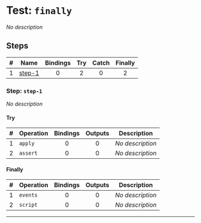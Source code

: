 # Test: `finally`

*No description*

## Steps

| # | Name | Bindings | Try | Catch | Finally |
|:-:|---|:-:|:-:|:-:|:-:|
| 1 | [step-1](#step-step-1) | 0 | 2 | 0 | 2 |

### Step: `step-1`

*No description*

#### Try

| # | Operation | Bindings | Outputs | Description |
|:-:|---|:-:|:-:|---|
| 1 | `apply` | 0 | 0 | *No description* |
| 2 | `assert` | 0 | 0 | *No description* |

#### Finally

| # | Operation | Bindings | Outputs | Description |
|:-:|---|:-:|:-:|---|
| 1 | `events` | 0 | 0 | *No description* |
| 2 | `script` | 0 | 0 | *No description* |

---

